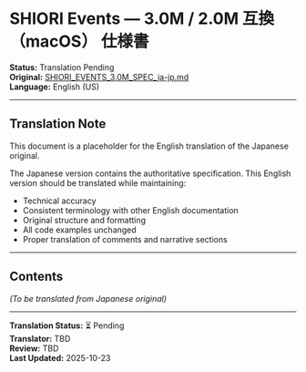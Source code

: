# SHIORI Events — **3.0M / 2.0M 互換（macOS）** 仕様書

**Status:** Translation Pending  
**Original:** [SHIORI_EVENTS_3.0M_SPEC_ja-jp.md](./SHIORI_EVENTS_3.0M_SPEC_ja-jp.md)  
**Language:** English (US)

---

## Translation Note

This document is a placeholder for the English translation of the Japanese original.

The Japanese version contains the authoritative specification. This English version should be translated while maintaining:

- Technical accuracy
- Consistent terminology with other English documentation
- Original structure and formatting
- All code examples unchanged
- Proper translation of comments and narrative sections

---

## Contents

*(To be translated from Japanese original)*

---

**Translation Status:** ⏳ Pending  
**Translator:** TBD  
**Review:** TBD  
**Last Updated:** 2025-10-23
